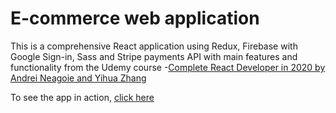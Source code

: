 # E-commerce web application


This is a comprehensive React application using Redux, Firebase with Google Sign-in, Sass and Stripe payments API with main features and functionality from the Udemy course -<a href= "https://www.udemy.com/course/complete-react-developer-zero-to-mastery/">Complete React Developer in 2020 by Andrei Neagoie and Yihua Zhang</a>

To see the app in action, <a href= "https://oca-live.herokuapp.com/">click here<a>

